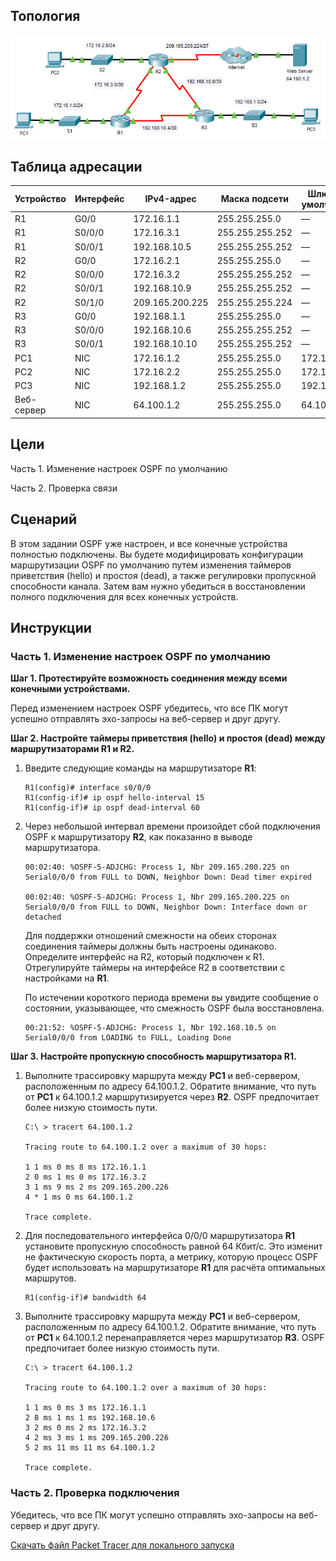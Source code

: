 ## Топология

![](./assets/topology.png)

## Таблица адресации 

| Устройство | Интерфейс | IPv4-адрес      | Маска подсети   | Шлюз по умолчанию |
|------------|-----------|-----------------|-----------------|-------------------|
| R1         | G0/0      | 172.16.1.1      | 255.255.255.0   | —                 |
| R1         | S0/0/0    | 172.16.3.1      | 255.255.255.252 | —                 |
| R1         | S0/0/1    | 192.168.10.5    | 255.255.255.252 | —                 |
| R2         | G0/0      | 172.16.2.1      | 255.255.255.0   | —                 |
| R2         | S0/0/0    | 172.16.3.2      | 255.255.255.252 | —                 |
| R2         | S0/0/1    | 192.168.10.9    | 255.255.255.252 | —                 |
| R2         | S0/1/0    | 209.165.200.225 | 255.255.255.224 | —                 |
| R3         | G0/0      | 192.168.1.1     | 255.255.255.0   | —                 |
| R3         | S0/0/0    | 192.168.10.6    | 255.255.255.252 | —                 |
| R3         | S0/0/1    | 192.168.10.10   | 255.255.255.252 | —                 |
| PC1        | NIC       | 172.16.1.2      | 255.255.255.0   | 172.16.1.1        |
| PC2        | NIC       | 172.16.2.2      | 255.255.255.0   | 172.16.2.1        |
| PC3        | NIC       | 192.168.1.2     | 255.255.255.0   | 192.168.1.1       |
| Веб-сервер | NIC       | 64.100.1.2      | 255.255.255.0   | 64.100.1.1        |

## Цели

Часть 1. Изменение настроек OSPF по умолчанию

Часть 2. Проверка связи

## Сценарий

В этом задании OSPF уже настроен, и все конечные устройства полностью подключены. Вы будете модифицировать конфигурации маршрутизации OSPF по умолчанию путем изменения таймеров приветствия (hello) и простоя (dead), а также регулировки пропускной способности канала. Затем вам нужно убедиться в восстановлении полного подключения для всех конечных устройств.

## Инструкции

### Часть 1. Изменение настроек OSPF по умолчанию

**Шаг 1. Протестируйте возможность соединения между всеми конечными устройствами.**

Перед изменением настроек OSPF убедитесь, что все ПК могут успешно отправлять эхо-запросы на веб-сервер и друг другу.

**Шаг 2. Настройте таймеры приветствия (hello) и простоя (dead) между маршрутизаторами R1 и R2.**

1.  Введите следующие команды на маршрутизаторе **R1**:

    ```
    R1(config)# interface s0/0/0
    R1(config-if)# ip ospf hello-interval 15
    R1(config-if)# ip ospf dead-interval 60
    ```

2.  Через небольшой интервал времени произойдет сбой подключения OSPF к маршрутизатору **R2**, как показанно в выводе маршрутизатора.

    ```
    00:02:40: %OSPF-5-ADJCHG: Process 1, Nbr 209.165.200.225 on Serial0/0/0 from FULL to DOWN, Neighbor Down: Dead timer expired

    00:02:40: %OSPF-5-ADJCHG: Process 1, Nbr 209.165.200.225 on Serial0/0/0 from FULL to DOWN, Neighbor Down: Interface down or detached
    ```

    Для поддержки отношений смежности на обеих сторонах соединения таймеры должны быть настроены одинаково. Определите интерфейс на R2, который подключен к R1. Отрегулируйте таймеры на интерфейсе R2 в соответствии с настройками на **R1**.

    По истечении короткого периода времени вы увидите сообщение о состоянии, указывающее, что смежность OSPF была восстановлена.

    ```
    00:21:52: %OSPF-5-ADJCHG: Process 1, Nbr 192.168.10.5 on Serial0/0/0 from LOADING to FULL, Loading Done
    ```

**Шаг 3. Настройте пропускную способность маршрутизатора R1.**

1.  Выполните трассировку маршрута между **PC1** и веб-сервером, расположенным по адресу 64.100.1.2. Обратите внимание, что путь от **PC1** к 64.100.1.2 маршрутизируется через **R2**. OSPF предпочитает более низкую стоимость пути.

    ```
    C:\ > tracert 64.100.1.2

    Tracing route to 64.100.1.2 over a maximum of 30 hops:

    1 1 ms 0 ms 8 ms 172.16.1.1
    2 0 ms 1 ms 0 ms 172.16.3.2
    3 1 ms 9 ms 2 ms 209.165.200.226
    4 * 1 ms 0 ms 64.100.1.2

    Trace complete.
    ```

2.  Для последовательного интерфейса 0/0/0 маршрутизатора **R1** установите пропускную способность равной 64 Кбит/с. Это изменит не фактическую скорость порта, а метрику, которую процесс OSPF будет использовать на маршрутизаторе **R1** для расчёта оптимальных маршрутов.

    ```
    R1(config-if)# bandwidth 64
    ```

3.  Выполните трассировку маршрута между **PC1** и веб-сервером, расположенным по адресу 64.100.1.2. Обратите внимание, что путь от **PC1** к 64.100.1.2 перенаправляется через маршрутизатор **R3**. OSPF предпочитает более низкую стоимость пути.

    ```
    C:\ > tracert 64.100.1.2

    Tracing route to 64.100.1.2 over a maximum of 30 hops:

    1 1 ms 0 ms 3 ms 172.16.1.1
    2 8 ms 1 ms 1 ms 192.168.10.6
    3 2 ms 0 ms 2 ms 172.16.3.2
    4 2 ms 3 ms 1 ms 209.165.200.226
    5 2 ms 11 ms 11 ms 64.100.1.2

    Trace complete.
    ```

### Часть 2. Проверка подключения

Убедитесь, что все ПК могут успешно отправлять эхо-запросы на веб-сервер и друг другу.

[Скачать файл Packet Tracer для локального запуска](./assets/2.4.11-lab)
